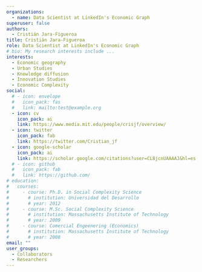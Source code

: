 ```yaml
---
organizations:
  - name: Data Scientist at LinkedIn's Economic Graph
superuser: false
authors:
  - Cristián Jara-Figueroa
title: Cristián Jara-Figueroa
role: Data Scientist at LinkedIn's Economic Graph
# bio: My research interests include ...
interests:
  - Economic geography
  - Urban Studies
  - Knowledge diffusion
  - Innovation Studies
  - Economic Complexity
social:
  # - icon: envelope
  #   icon_pack: fas
  #   link: mailto:test@example.org
  - icon: cv
    icon_pack: ai
    link: https://www.media.mit.edu/people/crisjf/overview/
  - icon: twitter
    icon_pack: fab
    link: https://twitter.com/Cristian_jf
  - icon: google-scholar
    icon_pack: ai
    link: https://scholar.google.com/citations?user=CL8jcnUAAAAJ&hl=es
  # - icon: github
  #   icon_pack: fab
  #   link: https://github.com/
# education:
#   courses:
#     - course: Ph.D. in Social Complexity Science
#       # institution: Universidad del Desarrollo
#       # year: 2012
#     - course: M.Sc. Social Complexity Science
#       # institution: Massachusetts Institute of Technology
#       # year: 2009
#     - course: Comercial Engeenering (Economics)
#       # institution: Massachusetts Institute of Technology
#       # year: 2008
email: ""
user_groups:
  - Collaborators
  - Researchers
---
```

